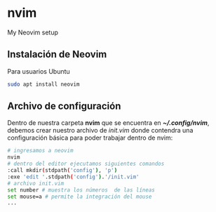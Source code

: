 # nvim
My Neovim setup

## Instalación de Neovim
  Para usuarios Ubuntu
  ```bash
  sudo apt install neovim
  ```

## Archivo de configuración
  Dentro de nuestra carpeta **nvim** que se encuentra en ***~/.config/nvim***, debemos crear nuestro archivo de *init.vim* donde contendra una configuración básica para poder trabajar dentro de nvim:
  ```bash
  # ingresamos a neovim
  nvim
  # dentro del editor ejecutamos siguientes comandos
  :call mkdir(stdpath('config'), 'p')
  :exe 'edit '.stdpath('config').'/init.vim'
  # archivo init.vim
  set number # muestra los números  de las líneas
  set mouse=a # permite la integración del mouse
  ...
  ```

